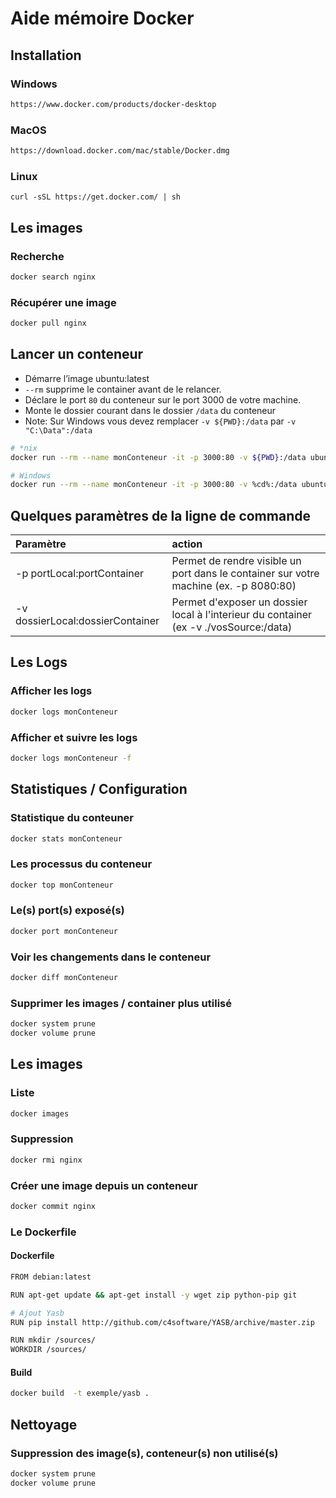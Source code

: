 # Aide mémoire Docker

## Installation

### Windows

```sh
https://www.docker.com/products/docker-desktop
```

### MacOS

```sh
https://download.docker.com/mac/stable/Docker.dmg
```

### Linux

```
curl -sSL https://get.docker.com/ | sh
```

## Les images

### Recherche

```sh
docker search nginx
```

### Récupérer une image

```sh
docker pull nginx
```

## Lancer un conteneur

- Démarre l’image ubuntu:latest
- `--rm` supprime le container avant de le relancer.
- Déclare le port `80` du conteneur sur le port 3000 de votre machine.
- Monte le dossier courant dans le dossier `/data` du conteneur
- Note: Sur Windows vous devez remplacer `-v ${PWD}:/data` par `-v "C:\Data":/data`

```sh
# *nix
docker run --rm --name monConteneur -it -p 3000:80 -v ${PWD}:/data ubuntu:latest

# Windows
docker run --rm --name monConteneur -it -p 3000:80 -v %cd%:/data ubuntu:latest
```

## Quelques paramètres de la ligne de commande

| Paramètre                        | action                                                                                 |
| :------------------------------- | :------------------------------------------------------------------------------------- |
| -p portLocal:portContainer       | Permet de rendre visible un port dans le container sur votre machine (ex. -p 8080:80)  |
| -v dossierLocal:dossierContainer | Permet d'exposer un dossier local à l'interieur du container (ex -v ./vosSource:/data) |

## Les Logs

### Afficher les logs

```sh
docker logs monConteneur
```

### Afficher et suivre les logs

```sh
docker logs monConteneur -f
```

## Statistiques / Configuration

### Statistique du conteuner

```sh
docker stats monConteneur
```

### Les processus du conteneur

```sh
docker top monConteneur
```

### Le(s) port(s) exposé(s)

```sh
docker port monConteneur
```

### Voir les changements dans le conteneur

```sh
docker diff monConteneur
```

### Supprimer les images / container plus utilisé

```sh
docker system prune
docker volume prune
```

## Les images

### Liste

```sh
docker images
```

### Suppression

```sh
docker rmi nginx
```

### Créer une image depuis un conteneur

```sh
docker commit nginx
```

### Le Dockerfile

#### Dockerfile

```sh
FROM debian:latest

RUN apt-get update && apt-get install -y wget zip python-pip git

# Ajout Yasb
RUN pip install http://github.com/c4software/YASB/archive/master.zip

RUN mkdir /sources/
WORKDIR /sources/
```

#### Build

```sh
docker build  -t exemple/yasb .
```

## Nettoyage

### Suppression des image(s), conteneur(s) non utilisé(s)

```sh
docker system prune
docker volume prune
```
